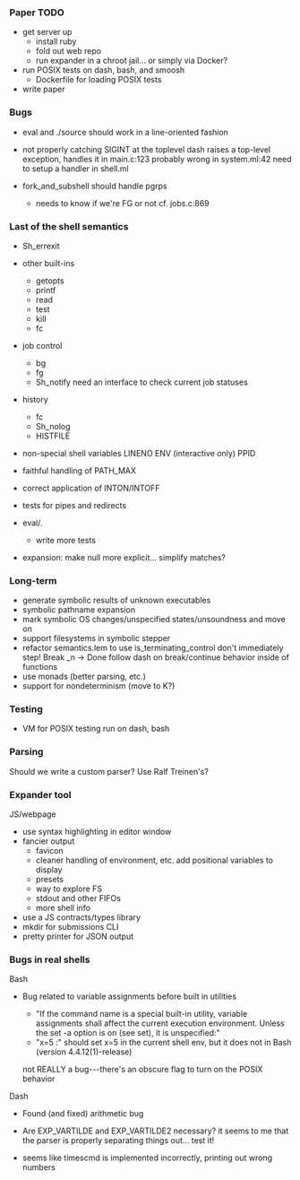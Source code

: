 ### Paper TODO

- get server up
  + install ruby
  + fold out web repo
  + run expander in a chroot jail... or simply via Docker?
- run POSIX tests on dash, bash, and smoosh
  + Dockerfile for loading POSIX tests
- write paper

### Bugs

- eval and ./source should work in a line-oriented fashion

- not properly catching SIGINT at the toplevel
  dash raises a top-level exception, handles it in main.c:123
  probably wrong in system.ml:42
  need to setup a handler in shell.ml

- fork_and_subshell should handle pgrps
  + needs to know if we're FG or not
    cf. jobs.c:869

### Last of the shell semantics

- Sh_errexit

- other built-ins
  + getopts
  + printf
  + read
  + test
  + kill
  + fc
  
- job control
  + bg
  + fg
  + Sh_notify
  need an interface to check current job statuses

- history
  + fc
  + Sh_nolog
  + HISTFILE

- non-special shell variables
  LINENO
  ENV (interactive only)
  PPID
- faithful handling of PATH_MAX

- correct application of INTON/INTOFF

- tests for pipes and redirects
- eval/.
  + write more tests

- expansion: make null more explicit... simplify matches?

### Long-term

- generate symbolic results of unknown executables
- symbolic pathname expansion
- mark symbolic OS changes/unspecified states/unsoundness and move on
- support filesystems in symbolic stepper
- refactor semantics.lem to use is_terminating_control
    don't immediately step! Break _n -> Done
  follow dash on break/continue behavior inside of functions
- use monads (better parsing, etc.)
- support for nondeterminism (move to K?)

### Testing

- VM for POSIX testing
  run on dash, bash

### Parsing

Should we write a custom parser? Use Ralf Treinen's?

### Expander tool

JS/webpage
  + use syntax highlighting in editor window
  + fancier output
    - favicon
    - cleaner handling of environment, etc.
      add positional variables to display  
    - presets
    - way to explore FS
    - stdout and other FIFOs
    - more shell info
  + use a JS contracts/types library 
  + mkdir for submissions
CLI
  + pretty printer for JSON output

### Bugs in real shells

Bash
  - Bug related to variable assignments before built in utilities
    - "If the command name is a special built-in utility, variable assignments shall affect the current execution environment. Unless the set -a option is on (see set), it is unspecified:"
    - "x=5 :" should set x=5 in the current shell env, but it does not in Bash (version 4.4.12(1)-release)
    
    not REALLY a bug---there's an obscure flag to turn on the POSIX behavior

Dash
  - Found (and fixed) arithmetic bug
  - Are EXP_VARTILDE and EXP_VARTILDE2 necessary? 
    it seems to me that the parser is properly separating things out...
    test it!

  - seems like timescmd is implemented incorrectly, printing out wrong numbers
